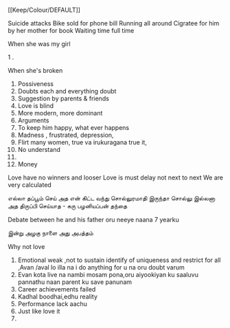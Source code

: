 [[Keep/Colour/DEFAULT]] 

Suicide attacks 
Bike sold for phone bill
Running all around
Cigratee for him by her mother for book 
Waiting time full time 


When she was my girl

1 .


When she's broken
1. Possiveness
2. Doubts each and everything doubt 
3. Suggestion by parents & friends
4. Love is blind
5. More modern, more dominant
6. Arguments
7. To keep him happy, what ever happens
8. Madness , frustrated, depression,
9. Flirt many women, true va irukuragana true it,
10. No understand 
11. 
12. Money 

Love have no winners and looser
Love is must delay not next to next
We are very calculated

எல்லா தப்பூம் செய் அத என் கிட்ட வந்து சொல்லுரமாதி இருந்தா சொல்லு இல்லனா அத திருப்பி செய்யாத - கரு பழனியப்பன் தந்தை


Debate between he and his father oru neeye naana 7 yearku 






இன்று அழகு நாளை அது அபத்தம்


Why not love
1. Emotional weak ,not to sustain identify of uniqueness and restrict for all ,Avan /aval lo illa na i do anything for u na oru doubt varum
2. Evan kota live na nambi mosam pona,oru aiyookiyan ku saaluvu pannathu naan parent ku save panunam
3. Career achievements failed
4. Kadhal boodhai,edhu reality 
5. Performance lack aachu
6. Just like love it 
7. 
